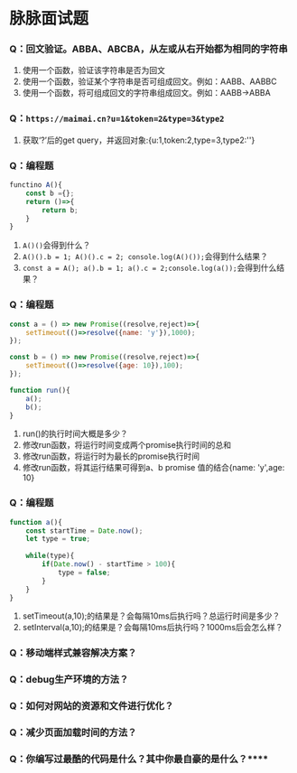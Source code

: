 # 脉脉面试题

### Q：回文验证。ABBA、ABCBA，从左或从右开始都为相同的字符串
1. 使用一个函数，验证该字符串是否为回文
2. 使用一个函数，验证某个字符串是否可组成回文。例如：AABB、AABBC
3. 使用一个函数，将可组成回文的字符串组成回文。例如：AABB->ABBA

### Q：`https://maimai.cn?u=1&token=2&type=3&type2`
1. 获取‘?’后的get query，并返回对象:{u:1,token:2,type=3,type2:''}

### Q：编程题
```javascript
functino A(){
    const b ={};
    return ()=>{
        return b;
    }
}
```
1. `A()()`会得到什么？
2. `A()().b = 1; A()().c = 2; console.log(A()());`会得到什么结果？
3. `const a = A(); a().b = 1; a().c = 2;console.log(a());`会得到什么结果？

### Q：编程题
```javascript
const a = () => new Promise((resolve,reject)=>{
    setTimeout(()=>resolve({name: 'y'}),1000);
});

const b = () => new Promise((resolve,reject)=>{
    setTimeout(()=>resolve({age: 10}),100);
});

function run(){
    a();
    b();
}
```
1. run()的执行时间大概是多少？
2. 修改run函数，将运行时间变成两个promise执行时间的总和
3. 修改run函数，将运行时为最长的promise执行时间
4. 修改run函数，将其运行结果可得到a、b promise 值的结合{name: 'y',age: 10}

### Q：编程题
```javascript
function a(){
    const startTime = Date.now();
    let type = true;
    
    while(type){
        if(Date.now() - startTime > 100){
            type = false;
        }
    }
}
```
1. setTimeout(a,10);的结果是？会每隔10ms后执行吗？总运行时间是多少？
2. setInterval(a,10);的结果是？会每隔10ms后执行吗？1000ms后会怎么样？

### Q：移动端样式兼容解决方案？

### Q：debug生产环境的方法？

### Q：如何对网站的资源和文件进行优化？

### Q：减少页面加载时间的方法？

### Q：你编写过最酷的代码是什么？其中你最自豪的是什么？****

